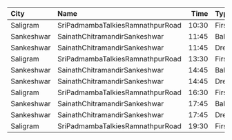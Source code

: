 | City       | Name                             |  Time | Type        | Price | Capacity | Booked |
| :--------- | :------------------------------- | ----: | :---------- | ----: | -------: | -----: |
| Saligram   | SriPadmambaTalkiesRamnathpurRoad | 10:30 | First       |   80₹ |      302 |    100 |
| Sankeshwar | SainathChitramandirSankeshwar    | 11:45 | Balcony     |   80₹ |       20 |      0 |
| Sankeshwar | SainathChitramandirSankeshwar    | 11:45 | DressCircle |   70₹ |       20 |      0 |
| Saligram   | SriPadmambaTalkiesRamnathpurRoad | 13:30 | First       |   80₹ |      302 |    100 |
| Sankeshwar | SainathChitramandirSankeshwar    | 14:45 | Balcony     |   80₹ |       20 |      0 |
| Sankeshwar | SainathChitramandirSankeshwar    | 14:45 | DressCircle |   70₹ |       20 |      0 |
| Saligram   | SriPadmambaTalkiesRamnathpurRoad | 16:30 | First       |   80₹ |      302 |    100 |
| Sankeshwar | SainathChitramandirSankeshwar    | 17:45 | Balcony     |   80₹ |       20 |      0 |
| Sankeshwar | SainathChitramandirSankeshwar    | 17:45 | DressCircle |   70₹ |       20 |      0 |
| Saligram   | SriPadmambaTalkiesRamnathpurRoad | 19:30 | First       |   80₹ |      302 |    100 |